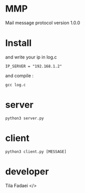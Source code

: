 # MMP
Mail message protocol
version 1.0.0
# Install 
and write your ip in log.c 
```
IP_SERVER = "192.168.1.2"
```
and compile :
``` 
gcc log.c  
```

# server 
``` python3 server.py ```

# client 
``` python3 client.py [MESSAGE] ```


# developer

Tila Fadaei </>
